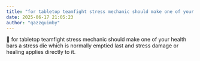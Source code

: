 ```yaml
---
title: "for tabletop teamfight stress mechanic should make one of your health bars a stress die"
date: 2025-06-17 21:05:23
author: "qazzquimby"
---
```


💭 for tabletop teamfight stress mechanic should make one of your health bars a stress die which is normally emptied last and stress damage or healing applies directly to it.